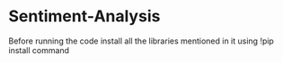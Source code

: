 # Sentiment-Analysis
Before running the code install all the libraries mentioned in it using   !pip install   command
